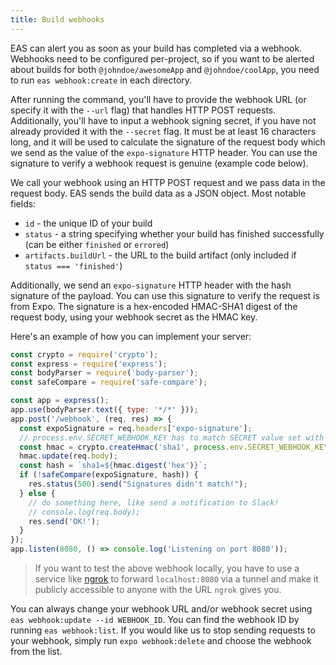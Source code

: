 ```yaml
---
title: Build webhooks
---
```


EAS can alert you as soon as your build has completed via a webhook. Webhooks need to be configured per-project, so if you want to be alerted about builds for both `@johndoe/awesomeApp` and `@johndoe/coolApp`, you need to run `eas webhook:create` in each directory.

After running the command, you'll have to provide the webhook URL (or specify it with the `--url` flag) that handles HTTP POST requests. Additionally, you'll have to input a webhook signing secret, if you have not already provided it with the `--secret` flag. It must be at least 16 characters long, and it will be used to calculate the signature of the request body which we send as the value of the `expo-signature` HTTP header. You can use the signature to verify a webhook request is genuine (example code below).

We call your webhook using an HTTP POST request and we pass data in the request body. EAS sends the build data as a JSON object. Most notable fields:

- `id` - the unique ID of your build
- `status` - a string specifying whether your build has finished successfully (can be either `finished` or `errored`)
- `artifacts.buildUrl` - the URL to the build artifact (only included if `status === 'finished'`)

Additionally, we send an `expo-signature` HTTP header with the hash signature of the payload. You can use this signature to verify the request is from Expo. The signature is a hex-encoded HMAC-SHA1 digest of the request body, using your webhook secret as the HMAC key.

Here's an example of how you can implement your server:

```javascript
const crypto = require('crypto');
const express = require('express');
const bodyParser = require('body-parser');
const safeCompare = require('safe-compare');

const app = express();
app.use(bodyParser.text({ type: '*/*' }));
app.post('/webhook', (req, res) => {
  const expoSignature = req.headers['expo-signature'];
  // process.env.SECRET_WEBHOOK_KEY has to match SECRET value set with `eas webhook:create` command
  const hmac = crypto.createHmac('sha1', process.env.SECRET_WEBHOOK_KEY);
  hmac.update(req.body);
  const hash = `sha1=${hmac.digest('hex')}`;
  if (!safeCompare(expoSignature, hash)) {
    res.status(500).send("Signatures didn't match!");
  } else {
    // do something here, like send a notification to Slack!
    // console.log(req.body);
    res.send('OK!');
  }
});
app.listen(8080, () => console.log('Listening on port 8080'));
```

> If you want to test the above webhook locally, you have to use a service like [ngrok](https://ngrok.com/docs) to forward `localhost:8080` via a tunnel and make it publicly accessible to anyone with the URL `ngrok` gives you.

You can always change your webhook URL and/or webhook secret using `eas webhook:update --id WEBHOOK_ID`. You can find the webhook ID by running `eas webhook:list`. If you would like us to stop sending requests to your webhook, simply run `expo webhook:delete` and choose the webhook from the list.
